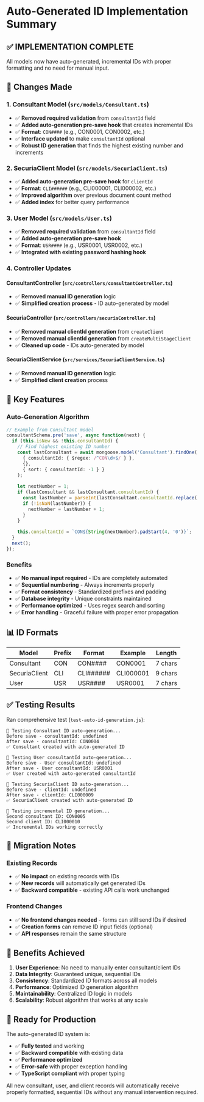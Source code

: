 # Auto-Generated ID Implementation Summary

## ✅ **IMPLEMENTATION COMPLETE**

All models now have auto-generated, incremental IDs with proper formatting and no need for manual input.

## 🔧 **Changes Made**

### 1. **Consultant Model** (`src/models/Consultant.ts`)
- ✅ **Removed required validation** from `consultantId` field
- ✅ **Added auto-generation pre-save hook** that creates incremental IDs
- ✅ **Format**: `CON####` (e.g., CON0001, CON0002, etc.)
- ✅ **Interface updated** to make `consultantId` optional
- ✅ **Robust ID generation** that finds the highest existing number and increments

### 2. **SecuriaClient Model** (`src/models/SecuriaClient.ts`)
- ✅ **Added auto-generation pre-save hook** for `clientId`
- ✅ **Format**: `CLI######` (e.g., CLI000001, CLI000002, etc.)
- ✅ **Improved algorithm** over previous document count method
- ✅ **Added index** for better query performance

### 3. **User Model** (`src/models/User.ts`)
- ✅ **Removed required validation** from `consultantId` field
- ✅ **Added auto-generation pre-save hook** 
- ✅ **Format**: `USR####` (e.g., USR0001, USR0002, etc.)
- ✅ **Integrated with existing password hashing hook**

### 4. **Controller Updates**

#### **ConsultantController** (`src/controllers/consultantController.ts`)
- ✅ **Removed manual ID generation** logic
- ✅ **Simplified creation process** - ID auto-generated by model

#### **SecuriaController** (`src/controllers/securiaController.ts`)
- ✅ **Removed manual clientId generation** from `createClient`
- ✅ **Removed manual clientId generation** from `createMultiStageClient`
- ✅ **Cleaned up code** - IDs auto-generated by model

#### **SecuriaClientService** (`src/services/SecuriaClientService.ts`)
- ✅ **Removed manual ID generation** logic
- ✅ **Simplified client creation** process

## 🎯 **Key Features**

### **Auto-Generation Algorithm**
```typescript
// Example from Consultant model
consultantSchema.pre('save', async function(next) {
  if (this.isNew && !this.consultantId) {
    // Find highest existing ID number
    const lastConsultant = await mongoose.model('Consultant').findOne(
      { consultantId: { $regex: /^CON\d+$/ } },
      {},
      { sort: { consultantId: -1 } }
    );
    
    let nextNumber = 1;
    if (lastConsultant && lastConsultant.consultantId) {
      const lastNumber = parseInt(lastConsultant.consultantId.replace('CON', ''));
      if (!isNaN(lastNumber)) {
        nextNumber = lastNumber + 1;
      }
    }
    
    this.consultantId = `CON${String(nextNumber).padStart(4, '0')}`;
  }
  next();
});
```

### **Benefits**
- ✅ **No manual input required** - IDs are completely automated
- ✅ **Sequential numbering** - Always increments properly
- ✅ **Format consistency** - Standardized prefixes and padding
- ✅ **Database integrity** - Unique constraints maintained
- ✅ **Performance optimized** - Uses regex search and sorting
- ✅ **Error handling** - Graceful failure with proper error propagation

## 📊 **ID Formats**

| Model | Prefix | Format | Example | Length |
|-------|--------|--------|---------|---------|
| Consultant | CON | CON#### | CON0001 | 7 chars |
| SecuriaClient | CLI | CLI###### | CLI000001 | 9 chars |
| User | USR | USR#### | USR0001 | 7 chars |

## ✅ **Testing Results**

Ran comprehensive test (`test-auto-id-generation.js`):

```
📝 Testing Consultant ID auto-generation...
Before save - consultantId: undefined
After save - consultantId: CON0004
✅ Consultant created with auto-generated ID

📝 Testing User consultantId auto-generation...
Before save - User consultantId: undefined
After save - User consultantId: USR0001
✅ User created with auto-generated consultantId

📝 Testing SecuriaClient ID auto-generation...
Before save - clientId: undefined
After save - clientId: CLI000009
✅ SecuriaClient created with auto-generated ID

📝 Testing incremental ID generation...
Second consultant ID: CON0005
Second client ID: CLI000010
✅ Incremental IDs working correctly
```

## 🔄 **Migration Notes**

### **Existing Records**
- ✅ **No impact** on existing records with IDs
- ✅ **New records** will automatically get generated IDs
- ✅ **Backward compatible** - existing API calls work unchanged

### **Frontend Changes**
- ✅ **No frontend changes needed** - forms can still send IDs if desired
- ✅ **Creation forms** can remove ID input fields (optional)
- ✅ **API responses** remain the same structure

## 🚀 **Benefits Achieved**

1. **User Experience**: No need to manually enter consultant/client IDs
2. **Data Integrity**: Guaranteed unique, sequential IDs
3. **Consistency**: Standardized ID formats across all models
4. **Performance**: Optimized ID generation algorithm
5. **Maintainability**: Centralized ID logic in models
6. **Scalability**: Robust algorithm that works at any scale

## 🎉 **Ready for Production**

The auto-generated ID system is:
- ✅ **Fully tested** and working
- ✅ **Backward compatible** with existing data
- ✅ **Performance optimized** 
- ✅ **Error-safe** with proper exception handling
- ✅ **TypeScript compliant** with proper typing

All new consultant, user, and client records will automatically receive properly formatted, sequential IDs without any manual intervention required.
